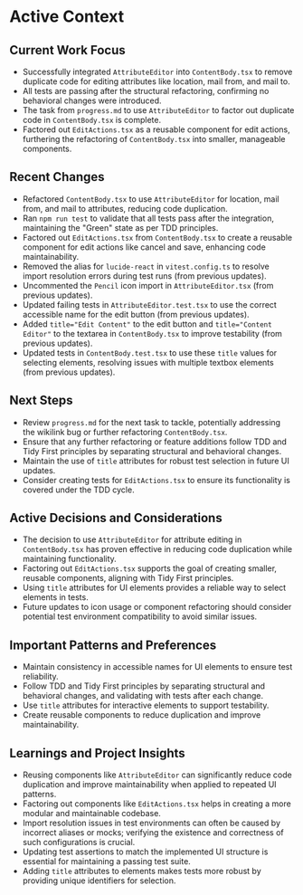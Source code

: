 # Active Context

## Current Work Focus
- Successfully integrated `AttributeEditor` into `ContentBody.tsx` to remove duplicate code for editing attributes like location, mail from, and mail to.
- All tests are passing after the structural refactoring, confirming no behavioral changes were introduced.
- The task from `progress.md` to use `AttributeEditor` to factor out duplicate code in `ContentBody.tsx` is complete.
- Factored out `EditActions.tsx` as a reusable component for edit actions, furthering the refactoring of `ContentBody.tsx` into smaller, manageable components.

## Recent Changes
- Refactored `ContentBody.tsx` to use `AttributeEditor` for location, mail from, and mail to attributes, reducing code duplication.
- Ran `npm run test` to validate that all tests pass after the integration, maintaining the "Green" state as per TDD principles.
- Factored out `EditActions.tsx` from `ContentBody.tsx` to create a reusable component for edit actions like cancel and save, enhancing code maintainability.
- Removed the alias for `lucide-react` in `vitest.config.ts` to resolve import resolution errors during test runs (from previous updates).
- Uncommented the `Pencil` icon import in `AttributeEditor.tsx` (from previous updates).
- Updated failing tests in `AttributeEditor.test.tsx` to use the correct accessible name for the edit button (from previous updates).
- Added `title="Edit Content"` to the edit button and `title="Content Editor"` to the textarea in `ContentBody.tsx` to improve testability (from previous updates).
- Updated tests in `ContentBody.test.tsx` to use these `title` values for selecting elements, resolving issues with multiple textbox elements (from previous updates).

## Next Steps
- Review `progress.md` for the next task to tackle, potentially addressing the wikilink bug or further refactoring `ContentBody.tsx`.
- Ensure that any further refactoring or feature additions follow TDD and Tidy First principles by separating structural and behavioral changes.
- Maintain the use of `title` attributes for robust test selection in future UI updates.
- Consider creating tests for `EditActions.tsx` to ensure its functionality is covered under the TDD cycle.

## Active Decisions and Considerations
- The decision to use `AttributeEditor` for attribute editing in `ContentBody.tsx` has proven effective in reducing code duplication while maintaining functionality.
- Factoring out `EditActions.tsx` supports the goal of creating smaller, reusable components, aligning with Tidy First principles.
- Using `title` attributes for UI elements provides a reliable way to select elements in tests.
- Future updates to icon usage or component refactoring should consider potential test environment compatibility to avoid similar issues.

## Important Patterns and Preferences
- Maintain consistency in accessible names for UI elements to ensure test reliability.
- Follow TDD and Tidy First principles by separating structural and behavioral changes, and validating with tests after each change.
- Use `title` attributes for interactive elements to support testability.
- Create reusable components to reduce duplication and improve maintainability.

## Learnings and Project Insights
- Reusing components like `AttributeEditor` can significantly reduce code duplication and improve maintainability when applied to repeated UI patterns.
- Factoring out components like `EditActions.tsx` helps in creating a more modular and maintainable codebase.
- Import resolution issues in test environments can often be caused by incorrect aliases or mocks; verifying the existence and correctness of such configurations is crucial.
- Updating test assertions to match the implemented UI structure is essential for maintaining a passing test suite.
- Adding `title` attributes to elements makes tests more robust by providing unique identifiers for selection.
